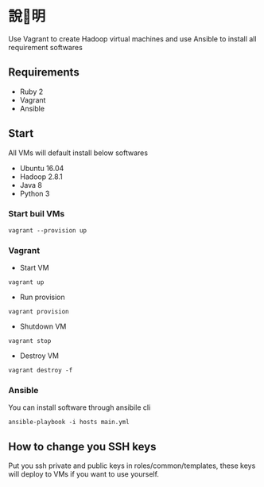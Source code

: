 # 說明

Use Vagrant to create Hadoop virtual machines and use Ansible to install all requirement softwares

## Requirements

* Ruby 2
* Vagrant
* Ansible

## Start

All VMs will default install below softwares

* Ubuntu 16.04
* Hadoop 2.8.1
* Java 8
* Python 3

### Start buil VMs
```
vagrant --provision up
```
### Vagrant

* Start VM

```
vagrant up
```

* Run provision
```
vagrant provision
```

* Shutdown VM
```
vagrant stop
```

* Destroy VM
```
vagrant destroy -f
```

### Ansible

You can install software through ansibile cli

```
ansible-playbook -i hosts main.yml
```

## How to change you SSH keys

Put you ssh private and public keys in roles/common/templates, these keys will deploy to VMs if you want to use yourself.